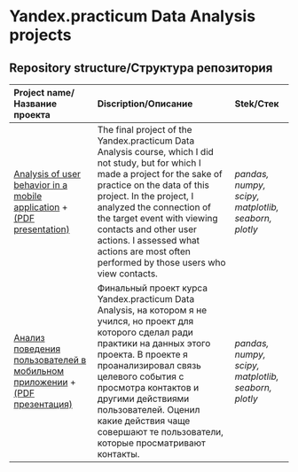 # Yandex.practicum Data Analysis projects

## Repository structure/Структура репозитория

| **Project name/Название проекта**                            | **Discription/Описание**        | **Stek/Стек**     |
|:------------------------------------------------| :-------------------|:--------------------------------|
| [Analysis of user behavior in a mobile application](https://github.com/PSImera/Yandex.practicum.da/blob/main/app_scenarios_ENG.ipynb) + [(PDF presentation)](https://github.com/PSImera/Yandex.practicum.da/blob/main/presentation_ENG.pdf)| The final project of the Yandex.practicum Data Analysis course, which I did not study, but for which I made a project for the sake of practice on the data of this project. In the project, I analyzed the connection of the target event with viewing contacts and other user actions. I assessed what actions are most often performed by those users who view contacts. | *pandas, numpy, scipy, matplotlib, seaborn, plotly*|
| [Анализ поведения пользователей в мобильном приложении](https://github.com/PSImera/Yandex.practicum.da/blob/main/app_scenarios_RU.ipynb) + [(PDF презентация)](https://github.com/PSImera/Yandex.practicum.da/blob/main/presentation_RU.pdf)| Финальный проект курса Yandex.practicum Data Analysis, на котором я не учился, но проект для которого сделал ради практики на данных этого проекта. В проекте я проанализировал связь целевого события с просмотра контактов и другими действиями пользователей. Оценил какие действия чаще совершают те пользователи, которые просматривают контакты. | *pandas, numpy, scipy, matplotlib, seaborn, plotly*|

